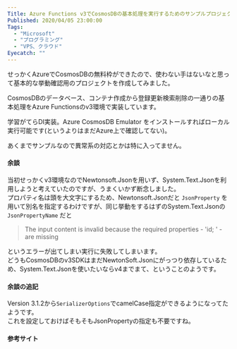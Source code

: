 ```yaml
---
Title: Azure Functions v3でCosmosDBの基本処理を実行するためのサンプルプロジェクト
Published: 2020/04/05 23:00:00
Tags:
  - "Microsoft"
  - "プログラミング"
  - "VPS、クラウド"
Eyecatch: ""
---
```

<?# EmbedLink "https://github.com/Ovis/AzureFunctionsCosmosDBSample" /?>

せっかくAzureでCosmosDBの無料枠ができたので、使わない手はないなと思って基本的な挙動確認用のプロジェクトを作成してみました。

CosmosDBのデータベース、コンテナ作成から登録更新検索削除の一通りの基本処理をAzure Functionsのv3環境で実装しています。  

学習がてらDI実装。Azure CosmosDB Emulator をインストールすればローカル実行可能です(というよりはまだAzure上で確認してない)。  

あくまでサンプルなので異常系の対応とかは特に入ってません。

#### 余談
当初せっかくv3環境なのでNewtonsoft.Jsonを用いず、System.Text.Jsonを利用しようと考えていたのですが、うまくいかず断念しました。  
プロパティ名は頭を大文字にするため、Newtonsoft.Jsonだと `JsonProperty` を用いて別名を指定するわけですが、同じ挙動をするはずのSystem.Text.Jsonの  `JsonPropertyName` だと

>The input content is invalid because the required properties - 'id; ' - are missing  

というエラーが出てしまい実行に失敗してしまいます。  
どうもCosmosDBのv3SDKはまだNewtonSoft.Jsonにがっつり依存しているため、System.Text.Jsonを使いたいならv4までまて、ということのようです。  


<?# EmbedLink "https://github.com/Azure/azure-cosmos-dotnet-v3/issues/951" /?>

#### 余談の追記  
Version 3.1.2から`SerializerOptions`でcamelCase指定ができるようになってたようです。  
これを設定しておけばそもそもJsonPropertyの指定も不要ですね。


<?# EmbedLink "https://github.com/Azure/azure-cosmos-dotnet-v3/pull/716/" /?>



#### 参考サイト

<?# EmbedLink "https://blog.shibayan.jp/entry/20190713/1562955405" /?>

<?# EmbedLink "https://qiita.com/HiroyukiSakoh/items/e9e472a92a53da4d7568" /?>

<?# EmbedLink "https://sqlazure.jp/b/cosmosdb/2894/" /?>


